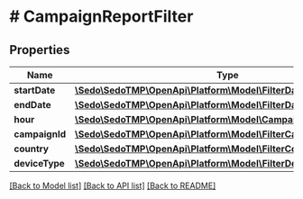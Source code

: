 # # CampaignReportFilter

## Properties

Name | Type | Description | Notes
------------ | ------------- | ------------- | -------------
**startDate** | [**\Sedo\SedoTMP\OpenApi\Platform\Model\FilterDate**](FilterDate.md) |  | [optional]
**endDate** | [**\Sedo\SedoTMP\OpenApi\Platform\Model\FilterDate**](FilterDate.md) |  | [optional]
**hour** | [**\Sedo\SedoTMP\OpenApi\Platform\Model\CampaignReportFilterHour**](CampaignReportFilterHour.md) |  | [optional]
**campaignId** | [**\Sedo\SedoTMP\OpenApi\Platform\Model\FilterCampaignId**](FilterCampaignId.md) |  | [optional]
**country** | [**\Sedo\SedoTMP\OpenApi\Platform\Model\FilterCountry**](FilterCountry.md) |  | [optional]
**deviceType** | [**\Sedo\SedoTMP\OpenApi\Platform\Model\FilterDeviceType**](FilterDeviceType.md) |  | [optional]

[[Back to Model list]](../../README.md#models) [[Back to API list]](../../README.md#endpoints) [[Back to README]](../../README.md)
